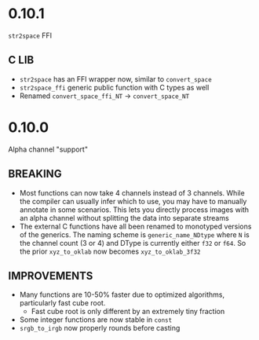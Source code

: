 # 0.10.1
`str2space` FFI
## C LIB
 - `str2space` has an FFI wrapper now, similar to `convert_space`
  - `str2space_ffi` generic public function with C types as well
 - Renamed `convert_space_ffi_NT` -> `convert_space_NT`

# 0.10.0
Alpha channel "support"
## BREAKING
 - Most functions can now take 4 channels instead of 3 channels. While the compiler can usually infer which to use, you may have to manually annotate in some scenarios. This lets you directly process images with an alpha channel without splitting the data into separate streams
 - The external C functions have all been renamed to monotyped versions of the generics. The naming scheme is `generic_name_NDtype` where `N` is the channel count (3 or 4) and DType is currently either `f32` or `f64`. So the prior `xyz_to_oklab` now becomes `xyz_to_oklab_3f32`

## IMPROVEMENTS
 - Many functions are 10-50% faster due to optimized algorithms, particularly fast cube root.
   - Fast cube root is only different by an extremely tiny fraction
 - Some integer functions are now stable in `const`
 - `srgb_to_irgb` now properly rounds before casting
